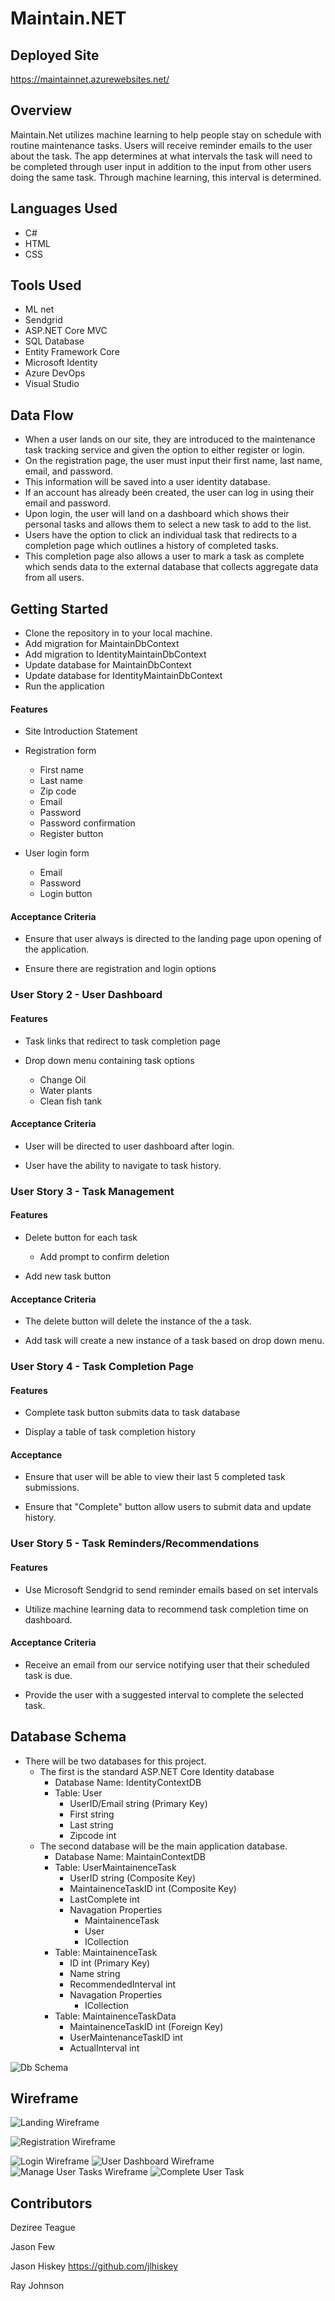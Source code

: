 # Maintain.NET

## Deployed Site
https://maintainnet.azurewebsites.net/

## Overview
Maintain.Net utilizes machine learning to help people stay on schedule with routine maintenance tasks.  Users will receive reminder emails to the user about the task.
The app determines at what intervals the task will need to be completed through user input in addition to the input from other users doing the same task. Through machine learning, this interval is determined. 

## Languages Used
- C#
- HTML
- CSS

## Tools Used
- ML net
- Sendgrid
- ASP.NET Core MVC
- SQL Database
- Entity Framework Core
- Microsoft Identity
- Azure DevOps
- Visual Studio

## Data Flow
- When a user lands on our site, they are introduced to the maintenance task tracking service and given the option to either register or login.  
- On the registration page, the user must input their first name, last name, email, and password.  
- This information will be saved into a user identity database.  
- If an account has already been created, the user can log in using their email and password.  
- Upon login, the user will land on a dashboard which shows their personal tasks and allows them to select a new task to add to the list.  
- Users have the option to click an individual task that redirects to a completion page which outlines a history of completed tasks.  
- This completion page also allows a user to mark a task as complete which sends data to the external database that collects aggregate data from all users.  

## Getting Started

- Clone the repository in to your local  machine.
- Add migration for MaintainDbContext
- Add migration to IdentityMaintainDbContext
- Update database for MaintainDbContext
- Update database for IdentityMaintainDbContext
- Run the application

#### Features
- Site Introduction Statement

- Registration form 
  - First name
  - Last name
  - Zip code
  - Email
  - Password
  - Password confirmation
  - Register button

- User login form
  - Email
  - Password
  - Login button

#### Acceptance Criteria

* Ensure that user always is directed to the landing page upon opening of the application.

* Ensure there are registration and login options 

### User Story 2 - User Dashboard

#### Features 

- Task links that redirect to task completion page

- Drop down menu containing task options
  - Change Oil
  - Water plants
  - Clean fish tank

#### Acceptance Criteria

* User will be directed to user dashboard after login.

* User have the ability to navigate to task history.

### User Story 3 - Task Management

#### Features

- Delete button for each task 
  - Add prompt to confirm deletion

- Add new task button

#### Acceptance Criteria

* The delete button will delete the instance of the a task.

* Add task will create a new instance of a task based on drop down menu.

### User Story 4 - Task Completion Page

#### Features 

- Complete task button submits data to task database

- Display a table of task completion history

#### Acceptance

* Ensure that user will be able to view their last 5 completed task submissions.

* Ensure that "Complete" button allow users to submit data and update history.

### User Story 5 - Task Reminders/Recommendations

#### Features

- Use Microsoft Sendgrid to send reminder emails based on set intervals  

- Utilize machine learning data to recommend task completion time on dashboard. 

#### Acceptance Criteria

* Receive an email from our service notifying user that their scheduled task is due.

* Provide the user with a suggested interval to complete the selected task.  

## Database Schema
- There will be two databases for this project.  
  - The first is the standard ASP.NET Core Identity database 
    - Database Name: IdentityContextDB 
    - Table: User
      - UserID/Email string (Primary Key)
      - First string
      - Last string
      - Zipcode int
  - The second database will be the main application database.
    - Database Name: MaintainContextDB
    - Table: UserMaintainenceTask
      - UserID string (Composite Key)
      - MaintainenceTaskID int (Composite Key)
      - LastComplete int
      - Navagation Properties
        - MaintainenceTask
        - User
        - ICollection<MaintenanceTaskData>
    - Table: MaintainenceTask
      - ID int (Primary Key)
      - Name string
      - RecommendedInterval int
      - Navagation Properties
        - ICollection<MaintenanceTaskData>
    - Table: MaintainenceTaskData
      - MaintainenceTaskID int (Foreign Key)
      - UserMaintenanceTaskID int 
      - ActualInterval int

![Db Schema](./assets/MaintainNETDBSchema.png)


## Wireframe
![Landing Wireframe](./assets/wf_landingpage.JPG)

![Registration Wireframe](./assets/wf_registration.JPG)

![Login Wireframe](./assets/wf_login.JPG)
![User Dashboard Wireframe](./assets/wf_userdashboard.JPG)
![Manage User Tasks Wireframe](./assets/wf_managetasks.JPG)
![Complete User Task](./assets/wf_completedtasks.JPG)


## Contributors
  Deziree Teague 
  
  Jason Few   
  
  Jason Hiskey https://github.com/jlhiskey  
  
  Ray Johnson 
  



